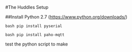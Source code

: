 #The Huddles Setup

##Install Python 2.7 (https://www.python.org/downloads/)

```bash pip install pyserial```

```bash pip install paho-mqtt```

test the python script to make 
